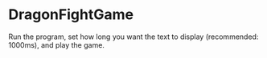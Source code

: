 # DragonFightGame
Run the program, set how long you want the text to display (recommended: 1000ms), and play the game.
